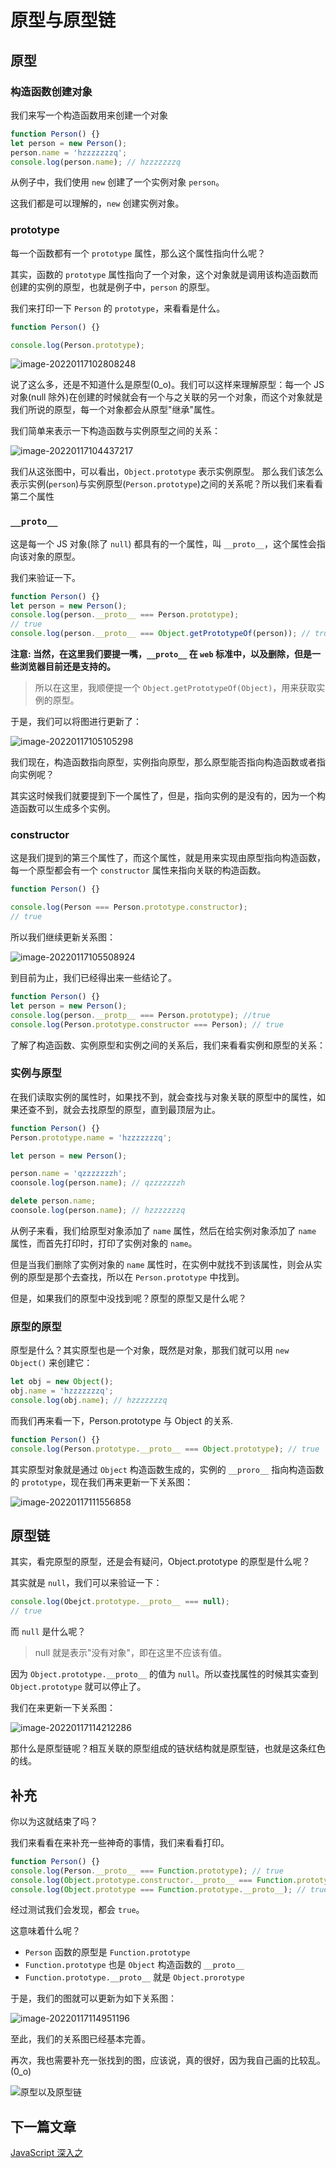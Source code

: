 # 原型与原型链

## 原型

### 构造函数创建对象

我们来写一个构造函数用来创建一个对象

```javascript
function Person() {}
let person = new Person();
person.name = 'hzzzzzzzq';
console.log(person.name); // hzzzzzzzq
```

从例子中，我们使用 `new` 创建了一个实例对象 `person`。

这我们都是可以理解的，`new` 创建实例对象。

### prototype

每一个函数都有一个 `prototype` 属性，那么这个属性指向什么呢？

其实，函数的 `prototype` 属性指向了一个对象，这个对象就是调用该构造函数而创建的实例的原型，也就是例子中，`person` 的原型。

我们来打印一下 `Person` 的 `prototype`，来看看是什么。

```javascript
function Person() {}

console.log(Person.prototype);
```

![image-20220117102808248](https://raw.githubusercontent.com/hzzzzzzzq/Blog/feat-picture/asseats/images/js/prototype1.png)

说了这么多，还是不知道什么是原型(0_o)。我们可以这样来理解原型：每一个 JS 对象(null 除外)在创建的时候就会有一个与之关联的另一个对象，而这个对象就是我们所说的原型，每一个对象都会从原型"继承"属性。

我们简单来表示一下构造函数与实例原型之间的关系：

![image-20220117104437217](https://raw.githubusercontent.com/hzzzzzzzq/Blog/feat-picture/asseats/images/js/prototype2.png)

我们从这张图中，可以看出，`Object.prototype` 表示实例原型。
那么我们该怎么表示实例(`person`)与实例原型(`Person.prototype`)之间的关系呢？所以我们来看看第二个属性

### `__proto__`

这是每一个 JS 对象(除了 `null`) 都具有的一个属性，叫 `__proto__`，这个属性会指向该对象的原型。

我们来验证一下。

```javascript
function Person() {}
let person = new Person();
console.log(person.__proto__ === Person.prototype);
// true
console.log(person.__proto__ === Object.getPrototypeOf(person)); // true
```

**注意: 当然，在这里我们要提一嘴，`__proto__` 在 `web` 标准中，以及删除，但是一些浏览器目前还是支持的。**

> 所以在这里，我顺便提一个 `Object.getPrototypeOf(Object)`，用来获取实例的原型。

于是，我们可以将图进行更新了：

![image-20220117105105298](https://raw.githubusercontent.com/hzzzzzzzq/Blog/feat-picture/asseats/images/js/prototype3.png)

我们现在，构造函数指向原型，实例指向原型，那么原型能否指向构造函数或者指向实例呢？

其实这时候我们就要提到下一个属性了，但是，指向实例的是没有的，因为一个构造函数可以生成多个实例。

### constructor

这是我们提到的第三个属性了，而这个属性，就是用来实现由原型指向构造函数，每一个原型都会有一个 `constructor` 属性来指向关联的构造函数。

```javascript
function Person() {}

console.log(Person === Person.prototype.constructor);
// true
```

所以我们继续更新关系图：

![image-20220117105508924](https://raw.githubusercontent.com/hzzzzzzzq/Blog/feat-picture/asseats/images/js/prototype4.png)

到目前为止，我们已经得出来一些结论了。

```javascript
function Person() {}
let person = new Person();
console.log(person.__protp__ === Person.prototype); //true
console.log(Person.prototype.constructor === Person); // true
```

了解了构造函数、实例原型和实例之间的关系后，我们来看看实例和原型的关系：

### 实例与原型

在我们读取实例的属性时，如果找不到，就会查找与对象关联的原型中的属性，如果还查不到，就会去找原型的原型，直到最顶层为止。

```javascript
function Person() {}
Person.prototype.name = 'hzzzzzzzq';

let person = new Person();

person.name = 'qzzzzzzzh';
coonsole.log(person.name); // qzzzzzzzh

delete person.name;
coonsole.log(person.name); // hzzzzzzzq
```

从例子来看，我们给原型对象添加了 `name` 属性，然后在给实例对象添加了 `name` 属性，而首先打印时，打印了实例对象的 `name`。

但是当我们删除了实例对象的 `name` 属性时，在实例中就找不到该属性，则会从实例的原型是那个去查找，所以在 `Person.prototype` 中找到。

但是，如果我们的原型中没找到呢？原型的原型又是什么呢？

### 原型的原型

原型是什么？其实原型也是一个对象，既然是对象，那我们就可以用 `new Object()` 来创建它：

```javascript
let obj = new Object();
obj.name = 'hzzzzzzzq';
console.log(obj.name); // hzzzzzzzq
```

而我们再来看一下，Person.prototype 与 Object 的关系.

```javascript
function Person() {}
console.log(Person.prototype.__proto__ === Object.prototype); // true
```

其实原型对象就是通过 `Object` 构造函数生成的，实例的 `__proro__` 指向构造函数的 `prototype`，现在我们再来更新一下关系图：

![image-20220117111556858](https://raw.githubusercontent.com/hzzzzzzzq/Blog/feat-picture/asseats/images/js/prototype5.png)

## 原型链

其实，看完原型的原型，还是会有疑问，Object.prototype 的原型是什么呢？

其实就是 `null`，我们可以来验证一下：

```javascript
console.log(Obejct.prototype.__proto__ === null);
// true
```

而 `null` 是什么呢？

> null 就是表示"没有对象"，即在这里不应该有值。

因为 `Object.prototype.__proto__` 的值为 `null`。所以查找属性的时候其实查到 `Object.prototype` 就可以停止了。

我们在来更新一下关系图：

![image-20220117114212286](https://raw.githubusercontent.com/hzzzzzzzq/Blog/feat-picture/asseats/images/js/prototype6.png)

那什么是原型链呢？相互关联的原型组成的链状结构就是原型链，也就是这条红色的线。

## 补充

你以为这就结束了吗？

我们来看看在来补充一些神奇的事情，我们来看看打印。

```javascript
function Person() {}
console.log(Person.__proto__ === Function.prototype); // true
console.log(Object.prototype.constructor.__proto__ === Function.prototype); //true
console.log(Object.prototype === Function.prototype.__proto__); // true
```

经过测试我们会发现，都会 `true`。

这意味着什么呢？

- `Person` 函数的原型是 `Function.prototype`
- `Function.prototype` 也是 `Object` 构造函数的 `__proto__`
- `Function.prototype.__proto__` 就是 `Object.prorotype`

于是，我们的图就可以更新为如下关系图：

![image-20220117114951196](https://raw.githubusercontent.com/hzzzzzzzq/Blog/feat-picture/asseats/images/js/prototype7.png)

至此，我们的关系图已经基本完善。

再次，我也需要补充一张找到的图，应该说，真的很好，因为我自己画的比较乱。(0_o)

![原型以及原型链](https://raw.githubusercontent.com/hzzzzzzzq/Blog/feat-picture/asseats/images/html/%E5%8E%9F%E5%9E%8B%E4%BB%A5%E5%8F%8A%E5%8E%9F%E5%9E%8B%E9%93%BE.jpeg)

## 下一篇文章

[JavaScript 深入之]()
